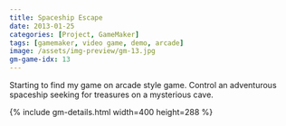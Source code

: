 ```yaml
---
title: Spaceship Escape
date: 2013-01-25
categories: [Project, GameMaker]
tags: [gamemaker, video game, demo, arcade]
image: /assets/img-preview/gm-13.jpg
gm-game-idx: 13
---
```


Starting to find my game on arcade style game.
Control an adventurous spaceship seeking for treasures on a mysterious cave.

{% include gm-details.html width=400 height=288 %}


